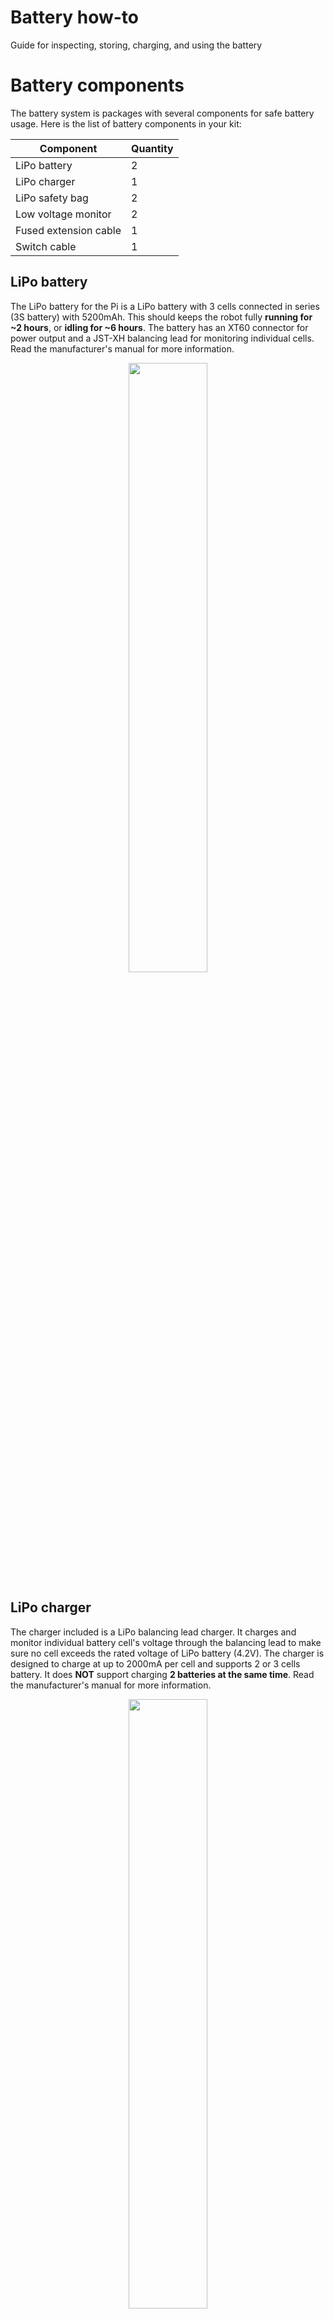 # Battery how-to
Guide for inspecting, storing, charging, and using the battery

# Battery components

The battery system is packages with several components for safe battery usage. Here is the list of battery components in your kit:

<center>

| Component | Quantity |
|-|-|
| LiPo battery | 2 |
| LiPo charger | 1 |
| LiPo safety bag | 2 |
| Low voltage monitor | 2 |
| Fused extension cable | 1 |
| Switch cable | 1 |

</center>

## LiPo battery
The LiPo battery for the Pi is a LiPo battery with 3 cells connected in series (3S battery) with 5200mAh. This should keeps the robot fully **running for ~2 hours**, or **idling for ~6 hours**. The battery has an XT60 connector for power output and a JST-XH balancing lead for monitoring individual cells. Read the manufacturer's manual for more information.

<p align="center">
<img src="image/battery.jpg" width="50%" />
</p>

## LiPo charger
The charger included is a LiPo balancing lead charger. It charges and monitor individual battery cell's voltage through the balancing lead to make sure no cell exceeds the rated voltage of LiPo battery (4.2V). The charger is designed to charge at up to 2000mA per cell and supports 2 or 3 cells battery. It does **NOT** support charging **2 batteries at the same time**. Read the manufacturer's manual for more information.

<p align="center">
<img src="image/charger.jpg" width="50%" />
</p>

<!-- > [!CAUTION]
> This LiPo charger is simple. Too simple for charging EVERY kind of battery. It can destroy the batteries, itself, and burn down your place if misused. Therefore, here is a list of DO-NOTs:
> 1. Do not use it for any battery that is not LiPo. 
> 2. Do not use it to charge two batteries at the same time.
> 3. Do not use it to charge battery with lower than 2000mAh.
> 4. Do not leave it unattended while charging. -->

## LiPo safety bag
Two fireproof bags are provided for storing the batteries while not in use.

<p align="center">
<img src="image/safety_bag.jpg" width="50%" />
</p>

## Fused extension cable
For additional protection when the battery is not plugged into the [Raven board](https://github.com/MASLAB/kitbot-how-to?tab=readme-ov-file#hardwares), a 30A fused cable is provided for overcurrent protection. The fuse is replacable but let's do our best to never have to replace it.

<p align="center">
<img src="image/fused_cable.jpg" width="50%" />
</p>

## Switch extension cable
In case the robot becomes sentient and goes on a rampage, something is burning, or any other emergency situation, a switch extension cable is provided. The switch will turn off connection to the battery and cut off power supply to the robot.

<p align="center">
<img src="image/switch_cable.jpg" width="50%" />
</p>

## Low voltage monitor
Low voltage monitors are provided to make sure that the battery cell voltages do not fall below a safety threshold (3.3V) during use. They continuously monitor the voltages through the safety leads and let out a loud a buzz whenever any cell reaches the safety threshold.

<!-- > [!IMPORTANT]  
> Please have the low voltage monitor connected to the battery balancing lead **as long as the battery is in use**. When not in use, feel free to remove the monitor and store the battery in the battery safe bag. -->

<p align="center">
<img src="image/voltage_monitor.png" width="50%" />
</p>

<!-- > [!IMPORTANT]  
> The low voltage monitor is polarized. Please be careful when installing the balancing lead. The black wire should be connected to the first pin (BBX end) as shown in the previous picture. Below is a reference from older generation of the product.
> <p align="center">
> <img src="image/voltage_monitor_connection.png" width="50%" />
> </p> -->

<!-- ## Full battery connection diagram

<p align="center">
<img src="image/battery_diagram.png" width="100%" />
</p>

> [!CAUTION]
> The battery will also power the Pi on through Raven board and conflicts with the USB-C power adapter. **DO NOT USE THE USB-C POWER ADAPTER WITH THE PI WHILE THE BATTERY IS PLUGGED IN** -->

# Battery inspection

Lipo batteries can be physically damaged (puncture, bend, etc) or electrically damaged (overcharged, overdischarged, overcurrent). Our battery comes in hard plastic shell to prevent physical damage, and we do everything we can to prevent electrical damage. However, accidents can happen and we need to know how to check for damages.

## Physical inspection

### Swollen battery
Badly damaged LiPo battery will swell. Check for signs of battery swelling. For reference, the left battery is a normal battery and the right battery is damaged.

<p align="center">
<img src="image/lipo_swollen.jpg" width="75%" />
</p>

> [!TIP]
> Even though our battery has a hard plastic casing, a swelling battery may cause the shell to warp and no longer sits flat on the table.

> [!CAUTION]
> Swollen battery is extremely dangerous and may burst into flame at anytime! Please inform a MASLAB staff immediately for proper disposal once there is any sign of swelling.

### Leads
The batteries may be subjected to many rounds of plug-unplugs, scraping, electrical problems, etc. These may cause damages to the insulation and the connectors. Please check the wires for any sign of burns, and exposed conductors. Here is some refence for exposed wire and damaged connector:

<p align="center">
<img src="image/wire_damage.jpg" width="75%" />
</p>

<p align="center">
<img src="image/xt60_damage.jpg" width="75%" />
</p>

## Electrical inspection

Cell voltage is a good indicator of battery health. Plug in the [low voltage monitor](#low-voltage-monitor) to check for cell voltages. The cell voltages should read **between 3.3V and 4.2V** for a healthy LiPo battery.

# Storage

Here is a general list of steps for storing batteries. For more information, check battery manufacturer's manual.

1. [Inspect.](#battery-inspection)
2. Store in a battery-safe bag.
3. Place the bag in a dry area at room temperature and away from flammable objects.

> [!IMPORTANT]
> LiPo battery performance degrades when left at fully charged or fully depleted for too long. For storing LiPo battery over long period of time (longer than a week), make sure the cell voltages are around 3.8V. Read the battery manufacturer's safety notes for more information.

> [!TIP]
> With degrading performance at higher voltage, it is recommended to **NOT** charge the battery if you do not plan to use it immediately after. Exception to this is when the battery voltage is too low.

# Additional resources
MIT EHS provides a general checklist for using Lithium batteries. Feel free to print them out for references. They can be downloaded here: https://ehs.mit.edu/wp-content/uploads/2019/09/Lithium_Battery_Checklist.pdf
